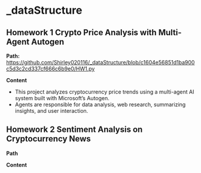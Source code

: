 # _dataStructure
## Homework 1  Crypto Price Analysis with Multi-Agent Autogen 
**Path:**
https://github.com/Shirley020116/_dataStructure/blob/c1604e56851d1ba900c5d3c2cd337cf666c6b9e0/HW1.py

**Content** 
- This project analyzes cryptocurrency price trends using a multi-agent AI system built with Microsoft’s Autogen.
- Agents are responsible for data analysis, web research, summarizing insights, and user interaction.
  
## Homework 2 Sentiment Analysis on Cryptocurrency News
**Path**

**Content**
